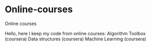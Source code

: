 # Online-courses
Online courses

Hello,
here I keep my code from online courses:
Algorithm Toolbox (coursera)
Data structures (coursera)
Machine Learning (coursera)
